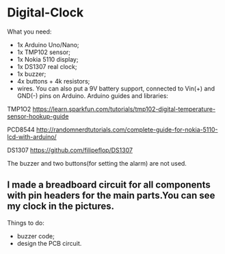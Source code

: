 # Digital-Clock

What you need:
- 1x Arduino Uno/Nano;
- 1x TMP102 sensor;
- 1x Nokia 5110 display;
- 1x DS1307 real clock;
- 1x buzzer;
- 4x buttons + 4k resistors;
- wires.
You can also put a 9V battery support, connected to Vin(+) and GND(-) pins on Arduino.
Arduino guides and libraries:

TMP1O2
https://learn.sparkfun.com/tutorials/tmp102-digital-temperature-sensor-hookup-guide

PCD8544 
http://randomnerdtutorials.com/complete-guide-for-nokia-5110-lcd-with-arduino/

DS1307
https://github.com/filipeflop/DS1307

The buzzer and two buttons(for setting the alarm) are not used.

I made a breadboard circuit for all components with pin headers for the main parts.You can see my clock in the pictures.
-----------------------------------------------------------------------------------------------------------------------------------

Things to do:
- buzzer code;
- design the  PCB circuit.
